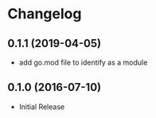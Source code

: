 # Changelog

## 0.1.1 (2019-04-05)

* add go.mod file to identify as a module


## 0.1.0 (2016-07-10)

* Initial Release
